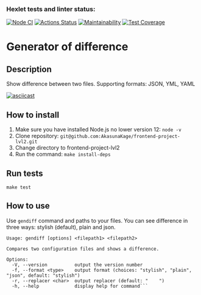 ### Hexlet tests and linter status:
[![Node CI](https://github.com/AkasunaKage/frontend-project-lvl2/actions/workflows/actions.yml/badge.svg)](https://github.com/AkasunaKage/frontend-project-lvl2/actions)
[![Actions Status](https://github.com/AkasunaKage/frontend-project-lvl2/workflows/hexlet-check/badge.svg)](https://github.com/AkasunaKage/frontend-project-lvl2/actions)
[![Maintainability](https://api.codeclimate.com/v1/badges/3d5de47f45d588e7cf16/maintainability)](https://codeclimate.com/github/AkasunaKage/frontend-project-lvl2/maintainability)
[![Test Coverage](https://api.codeclimate.com/v1/badges/3d5de47f45d588e7cf16/test_coverage)](https://codeclimate.com/github/AkasunaKage/frontend-project-lvl2/test_coverage)

# Generator of difference

## Description

Show difference between two files. Supporting formats: JSON, YML, YAML

 [![asciicast](https://asciinema.org/a/BTqdzMmuZTXYyVyDtSrPsroN1.svg)](https://asciinema.org/a/BTqdzMmuZTXYyVyDtSrPsroN1)

## How to install

1. Make sure you have installed Node.js no lower version 12: `node -v`
2. Clone repository: `git@github.com:AkasunaKage/frontend-project-lvl2.git`
3. Change directory to frontend-project-lvl2
4. Run the command: `make install-deps`

## Run tests

```make test```

## How to use

Use `gendiff` command and paths to your files. You can see difference in three ways: stylish (default), plain and json.

```gendiff -h
Usage: gendiff [options] <filepath1> <filepath2>

Compares two configuration files and shows a difference.

Options:
  -V, --version          output the version number
  -f, --format <type>    output format (choices: "stylish", "plain", "json", default: "stylish")
  -r, --replacer <char>  output replacer (default: "    ")
  -h, --help             display help for command```

